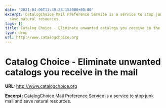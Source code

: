 ```yaml
---
date: '2021-04-06T13:40:23.153000+00:00'
excerpt: CatalogChoice Mail Preference Service is a service to stop junk mail and
  save natural resources.
tags: []
title: Catalog Choice - Eliminate unwanted catalogs you receive in the mail
type: drop
url: http://www.catalogchoice.org
---
```


# Catalog Choice - Eliminate unwanted catalogs you receive in the mail

**URL:** http://www.catalogchoice.org

**Excerpt:** CatalogChoice Mail Preference Service is a service to stop junk mail and save natural resources.
